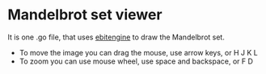 # Mandelbrot set viewer
It is one .go file, that uses [ebitengine](https://ebitengine.org/) to draw the
Mandelbrot set.  
- To move the image you can drag the mouse, use arrow keys, or H J K L
- To zoom you can use mouse wheel, use space and backspace, or F D
